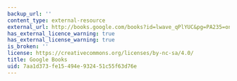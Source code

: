 ```yaml
---
backup_url: ''
content_type: external-resource
external_url: http://books.google.com/books?id=lwave_qPlYUC&pg=PA235=onepage
has_external_licence_warning: true
has_external_license_warning: true
is_broken: ''
license: https://creativecommons.org/licenses/by-nc-sa/4.0/
title: Google Books
uid: 7aa1d373-fe15-494e-9324-51c55f63d76e
---
```

